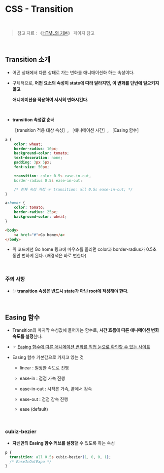 # CSS - Transition

<br/>

>  참고 자료 : 《<a href="https://github.com/SangYoonLee1231/TIL/blob/main/HTML%20%26%20CSS/html_basic_concept.md">HTML의 기본</a>》 페이지 참고

<br/>

## Transition 소개

* 어떤 상태에서 다른 상태로 가는 변화를 애니매이션화 하는 속성이다.

* 구체적으로, <strong>어떤 요소의 속성이 state에 따라 달라지면, 이 변화를 단번에 일으키지 않고  

    애니메이션을 적용하여 서서히 변화시킨다. </strong>

<br/>
    
* <strong>transition 속성값 순서</strong>
    
    ［transition 적용 대상 속성］, ［애니메이션 시간］, ［Easing 함수］

```css
a {
    color: wheat;
    border-radius: 10px;
    background-color: tomato;
    text-decoration: none;
    padding: 3px 5px;
    font-size: 50px;

    transition: color 0.5s ease-in-out,
    border-radius 0.5s ease-in-out;

    /* 전체 속성 지정 ☞ transition: all 0.5s ease-in-out; */
}

a:hover {
    color: tomato;
    border-radius: 25px;
    background-color: wheat;
}
```
```html
<body>
    <a href="#">Go home</a>
</body>
```
* 위 코드에선 Go home 링크에 마우스를 올리면 color과 border-radius가 0.5초동안 변하게 된다. (배경색은 바로 변한다)


<br/>

### 주의 사항

* ✨ <strong>transition 속성은 반드시 state가 아닌 root에 작성해야 한다.</strong>

<br/>

## Easing 함수

* Transition의 마지막 속성값에 들어가는 함수로, <strong>시간 흐름에 따른 애니메이션 변화 속도를 설정</strong>한다.

* ☞ <a href="https://matthewlein.com/tools/ceaser">Easing 함수에 따른 애니메이션 변화를 직접 눈으로 확인할 수 있는 사이트</a>

* Easing 함수 기본값으로 가지고 있는 것

    * linear : 일정한 속도로 진행

    * ease-in : 점점 가속 진행

    * ease-in-out : 시작은 가속, 끝에서 감속

    * ease-out : 점점 감속 진행
    
    * ease (default)

<br/>

### cubiz-bezier

* <strong>자신만의 Easing 함수 커브를 설정</strong>할 수 있도록 하는 속성

```css
p {
  transition: all 0.5s cubic-bezier(1, 0, 0, 1);
  /* EaseInOutExpo */
}
```